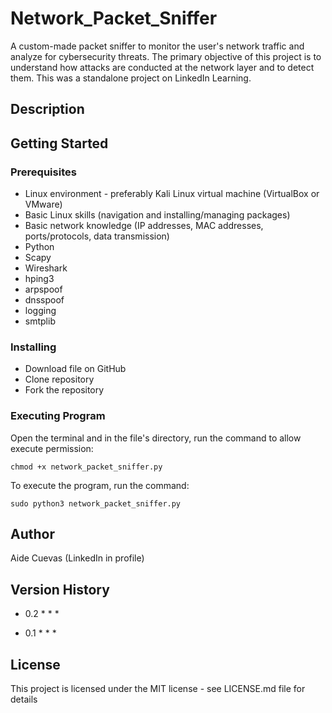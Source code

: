 # Network_Packet_Sniffer
A custom-made packet sniffer to monitor the user's network traffic and analyze for cybersecurity threats. The primary objective of this project is to understand how attacks are conducted at the network layer and to detect them. This was a standalone project on LinkedIn Learning.

## Description

## Getting Started
### Prerequisites
- Linux environment - preferably Kali Linux virtual machine (VirtualBox or VMware)
- Basic Linux skills (navigation and installing/managing packages)
- Basic network knowledge (IP addresses, MAC addresses, ports/protocols, data transmission)
- Python 
- Scapy
- Wireshark
- hping3
- arpspoof
- dnsspoof
- logging
- smtplib

### Installing
- Download file on GitHub
- Clone repository
- Fork the repository

### Executing Program
Open the terminal and in the file's directory, run the command to allow execute permission:
```
chmod +x network_packet_sniffer.py
```
To execute the program, run the command:
```
sudo python3 network_packet_sniffer.py
```

## Author
Aide Cuevas (LinkedIn in profile)

## Version History
*  0.2
    * 
    * 
    * 

* 0.1
    * 
    * 
    * 

## License
This project is licensed under the MIT license - see LICENSE.md file for details

